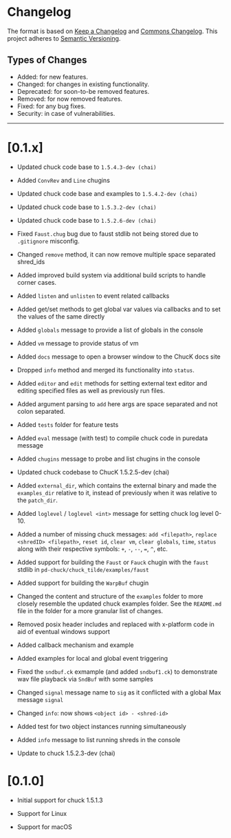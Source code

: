 # Changelog

The format is based on [Keep a Changelog](https://keepachangelog.com/en/1.0.0/) and [Commons Changelog](https://common-changelog.org). This project adheres to [Semantic Versioning](https://semver.org/spec/v2.0.0.html).

## Types of Changes

- Added: for new features.
- Changed: for changes in existing functionality.
- Deprecated: for soon-to-be removed features.
- Removed: for now removed features.
- Fixed: for any bug fixes.
- Security: in case of vulnerabilities.

---

# [0.1.x]

- Updated chuck code base to `1.5.4.3-dev (chai)`

- Added `ConvRev` and `Line` chugins

- Updated chuck code base and examples to `1.5.4.2-dev (chai)`

- Updated chuck code base to `1.5.3.2-dev (chai)`

- Updated chuck code base to `1.5.2.6-dev (chai)`

- Fixed `Faust.chug` bug due to faust stdlib not being stored due to `.gitignore` misconfig.

- Changed `remove` method, it can now remove multiple space separated shred_ids

- Added improved build system via additional build scripts to handle corner cases.

- Added `listen` and `unlisten` to event related callbacks

- Added get/set methods to get global var values via callbacks and to set the values of the same directly

- Added `globals` message to provide a list of globals in the console

- Added `vm` message to provide status of vm

- Added `docs` message to open a browser window to the ChucK docs site

- Dropped `info` method and merged its functionality into `status`.

- Added `editor` and `edit` methods for setting external text editor and editing specified files as well as previously run files.

- Added argument parsing to `add` here args are space separated and not colon separated.

- Added `tests` folder for feature tests

- Added `eval` message (with test) to compile chuck code in puredata message

- Added `chugins` message to probe and list chugins in the console

- Updated chuck codebase to ChucK 1.5.2.5-dev (chai)

- Added `external_dir`, which contains the external binary and made the `examples_dir` relative to it, instead of previously when it was relative to the `patch_dir`.

- Added `loglevel` / `loglevel <int>` message for setting chuck log level 0-10.

- Added a number of missing chuck messages: `add <filepath>`, `replace <shredID> <filepath>`, `reset id`, `clear vm`, `clear globals`, `time`, `status` along with their respective symbols: `+`, `-`, `--`, `=`, `^`, etc.

- Added support for building the `Faust` or `Fauck` chugin with the `faust`
stdlib in `pd-chuck/chuck_tilde/examples/faust`

- Added support for building the `WarpBuf` chugin

- Changed the content and structure of the `examples` folder to more closely resemble the updated chuck examples folder. See the `README.md` file in the folder for a more granular list of changes.

- Removed posix header includes and replaced with x-platform code in aid of eventual windows support

- Added callback mechanism and example

- Added examples for local and global event triggering

- Fixed the `sndbuf.ck` exmample (and added `sndbuf1.ck`) to demonstrate wav file playback via `SndBuf` with some samples

- Changed `signal` message name to `sig` as it conflicted with a global Max message `signal`

- Changed `info`: now shows `<object id> - <shred-id>`

- Added test for two object instances running simultaneously

- Added `info` message to list running shreds in the console

- Update to chuck 1.5.2.3-dev (chai)


# [0.1.0]

- Initial support for chuck 1.5.1.3

- Support for Linux

- Support for macOS

